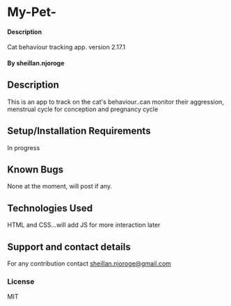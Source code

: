 # My-Pet-
#### Description
Cat behaviour tracking app.
version 2.17.1 
#### By sheillan.njoroge
## Description
This is an app to track on the cat's behaviour..can monitor their aggression, menstrual cycle for conception and pregnancy cycle
## Setup/Installation Requirements
In progress
## Known Bugs
None at the moment, will post if any.
## Technologies Used
HTML and CSS...will add JS for more interaction later
## Support and contact details
For any contribution contact sheillan.njoroge@gmail.com
### License
MIT
  
